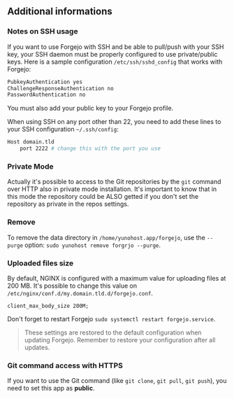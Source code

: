 ## Additional informations

### Notes on SSH usage

If you want to use Forgejo with SSH and be able to pull/push with your SSH key, your SSH daemon must be properly configured to use private/public keys. Here is a sample configuration `/etc/ssh/sshd_config` that works with Forgejo:

```bash
PubkeyAuthentication yes
ChallengeResponseAuthentication no
PasswordAuthentication no
```

You must also add your public key to your Forgejo profile.

When using SSH on any port other than 22, you need to add these lines to your SSH configuration `~/.ssh/config`:

```bash
Host domain.tld
    port 2222 # change this with the port you use
```

### Private Mode

Actually it's possible to access to the Git repositories by the `git` command over HTTP also in private mode installation. It's important to know that in this mode the repository could be ALSO getted if you don't set the repository as private in the repos settings.

### Remove

To remove the data directory in `/home/yunohost.app/forgejo`, use the `--purge` option:
`sudo yunohost remove forgrjo --purge`.

### Uploaded files size
By default, NGINX is configured with a maximum value for uploading files at 200 MB. It's possible to change this value on `/etc/nginx/conf.d/my.domain.tld.d/forgejo.conf`.
```
client_max_body_size 200M;
```
Don't forget to restart Forgejo `sudo systemctl restart forgejo.service`.

> These settings are restored to the default configuration when updating Forgejo. Remember to restore your configuration after all updates.

### Git command access with HTTPS

If you want to use the Git command (like `git clone`, `git pull`, `git push`), you need to set this app as **public**.


